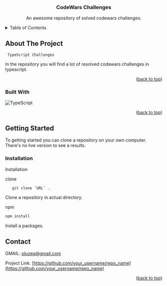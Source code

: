 <!-- PROJECT LOGO -->
<br />
<div align="center">

  <h3 align="center">CodeWars Challenges</h3>

  <p align="center">
    An awesome repository of solved codewars challenges.
  </p>
</div>

<!-- TABLE OF CONTENTS -->
<details>
  <summary>Table of Contents</summary>
  <ol>
    <li>
      <a href="#about-the-project">About The Project</a>
      <ul>
        <li><a href="#built-with">Built With</a></li>
      </ul>
    </li>
    <li>
      <a href="#getting-started">Getting Started</a>
      <ul>
        <li><a href="#prerequisites">Prerequisites</a></li>
        <li><a href="#installation">Installation</a></li>
      </ul>
    </li>
    <li><a href="#contact">Contact</a></li>
  </ol>
</details>

## About The Project

` TypeScript Challenges`
<br>

In the repository you will find a lot of resolved codewars challenges in typescript.

<p align="right">(<a href="#top">back to top</a>)</p>

### Built With

![TypeScript](https://img.shields.io/badge/typescript-%23007ACC.svg?style=for-the-badge&logo=typescript&logoColor=white)

<p align="right">(<a href="#top">back to top</a>)</p>

## Getting Started

To getting started you can clone a repository on your own computer. There's no live version to see a results.

### Installation

Installation

clone

```sh
   git clone `URL` .
```

Clone a repository in actual directory.

npm

```sh
npm install
```

Install a packages.

## Contact

GMAIL: pluzeq@gmail.com

Project Link: [https://github.com/your_username/repo_name](https://github.com/your_username/repo_name)

<p align="right">(<a href="#top">back to top</a>)</p>
